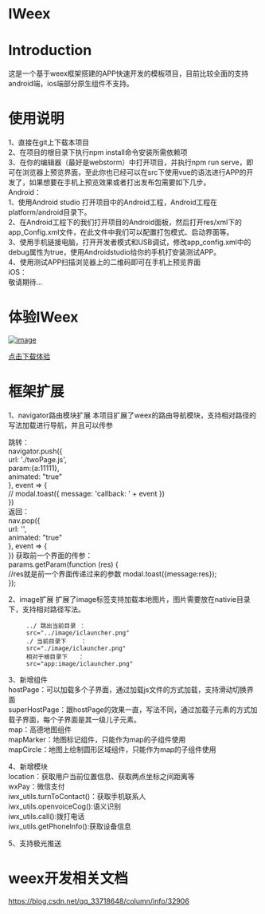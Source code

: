 IWeex
===================================
# Introduction

这是一个基于weex框架搭建的APP快速开发的模板项目，目前比较全面的支持android端，ios端部分原生组件不支持。

# 使用说明  

1、直接在git上下载本项目  
2、在项目的根目录下执行npm install命令安装所需依赖项  
3、在你的编辑器（最好是webstorm）中打开项目，并执行npm run serve，即可在浏览器上预览界面，至此你也已经可以在src下使用vue的语法进行APP的开发了，如果想要在手机上预览效果或者打出发布包需要如下几步。  
Android：  
1、使用Android studio 打开项目中的Android工程，Android工程在platform/android目录下。  
2、在Android工程下的我们打开项目的Android面板，然后打开res/xml下的app_Config.xml文件，在此文件中我们可以配置打包模式、启动界面等。  
3、使用手机链接电脑，打开开发者模式和USB调试，修改app_config.xml中的debug属性为true，使用Androidstudio给你的手机打安装测试APP。  
4、使用测试APP扫描浏览器上的二维码即可在手机上预览界面  
iOS：  
敬请期待...  
# 体验IWeex  

[![image](https://www.pgyer.com/app/qrcode/VPzf)](https://www.pgyer.com/VPzf)    

 [点击下载体验](https://www.pgyer.com/VPzf)


# 框架扩展

1、navigator路由模块扩展
本项目扩展了weex的路由导航模块，支持相对路径的写法加载进行导航，并且可以传参  

跳转：   
navigator.push({  
                url: './twoPage.js',  
                param:{a:11111},  
                animated: "true"  
            }, event => {  
                // modal.toast({ message: 'callback: ' + event })  
            })  
返回：    
nav.pop({  
                  url: '',  
                  animated: "true"  
              }, event => {  
              }) 
获取前一个界面的传参：    
 params.getParam(function (res) {  
                //res就是前一个界面传递过来的参数
                modal.toast({message:res});  
            });  

2、image扩展
扩展了image标签支持加载本地图片，图片需要放在nativie目录下，支持相对路径写法。  

         ../ 跳出当前目录 ：  
         src="../image/iclauncher.png"  
         ./ 当前目录下    ：  
         src="./image/iclauncher.png"  
         相对于根目录下   ：  
         src="app:image/iclauncher.png"  
         
3、新增组件  
hostPage：可以加载多个子界面，通过加载js文件的方式加载，支持滑动切换界面   
superHostPage：跟hostPage的效果一直，写法不同，通过加载子元素的方式加载子界面，每个子界面是其一级儿子元素。  
map：高德地图组件  
mapMarker：地图标记组件，只能作为map的子组件使用  
mapCircle：地图上绘制圆形区域组件，只能作为map的子组件使用   

4、新增模块  
location：获取用户当前位置信息、获取两点坐标之间距离等  
wxPay：微信支付  
iwx_utils.turnToContact()：获取手机联系人  
iwx_utils.openvoiceCog():语义识别  
iwx_utils.call():拨打电话  
iwx_utils.getPhoneInfo():获取设备信息  

5、支持极光推送
   
# weex开发相关文档
https://blog.csdn.net/qq_33718648/column/info/32906
  


